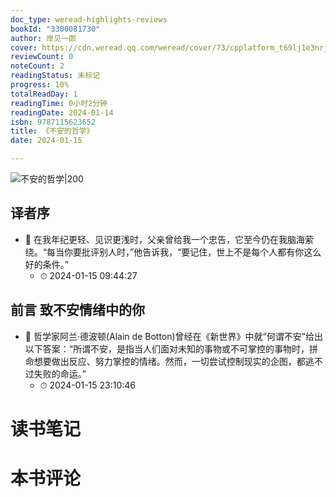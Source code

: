 ```yaml
---
doc_type: weread-highlights-reviews
bookId: "3300081730"
author: 岸见一郎
cover: https://cdn.weread.qq.com/weread/cover/73/cpplatform_t69lj1e3nrjr4c7fvqxjbc/t7_cpplatform_t69lj1e3nrjr4c7fvqxjbc1702885888.jpg
reviewCount: 0
noteCount: 2
readingStatus: 未标记
progress: 10%
totalReadDay: 1
readingTime: 0小时2分钟
readingDate: 2024-01-14
isbn: 9787115623652
title: 《不安的哲学》
date: 2024-01-15

---
```


![ 不安的哲学|200](https://cdn.weread.qq.com/weread/cover/73/cpplatform_t69lj1e3nrjr4c7fvqxjbc/t7_cpplatform_t69lj1e3nrjr4c7fvqxjbc1702885888.jpg)


## 译者序


- 📌 在我年纪更轻、见识更浅时，父亲曾给我一个忠告，它至今仍在我脑海萦绕。“每当你要批评别人时，”他告诉我，“要记住，世上不是每个人都有你这么好的条件。” 
    - ⏱ 2024-01-15 09:44:27 
## 前言 致不安情绪中的你


- 📌 哲学家阿兰·德波顿(Alain de Botton)曾经在《新世界》中就“何谓不安”给出以下答案：“所谓不安，是指当人们面对未知的事物或不可掌控的事物时，拼命想要做出反应、努力掌控的情绪。然而，一切尝试控制现实的企图，都逃不过失败的命运。” 
    - ⏱ 2024-01-15 23:10:46 

# 读书笔记


# 本书评论
